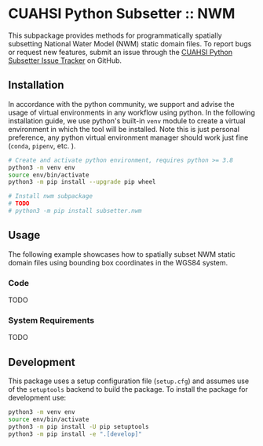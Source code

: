 # CUAHSI Python Subsetter :: NWM

This subpackage provides methods for programmatically spatially subsetting National Water Model
(NWM) static domain files. To report bugs or request new features, submit an issue through the
[CUAHSI Python Subsetter Issue Tracker](https://github.com/CUAHSI/subsetter/issues) on GitHub.

## Installation

In accordance with the python community, we support and advise the usage of virtual
environments in any workflow using python. In the following installation guide, we
use python's built-in `venv` module to create a virtual environment in which the
tool will be installed. Note this is just personal preference, any python virtual
environment manager should work just fine (`conda`, `pipenv`, etc. ).

```bash
# Create and activate python environment, requires python >= 3.8
python3 -m venv env
source env/bin/activate
python3 -m pip install --upgrade pip wheel

# Install nwm subpackage
# TODO
# python3 -m pip install subsetter.nwm
```

## Usage

The following example showcases how to spatially subset NWM static domain files using bounding box
coordinates in the WGS84 system.

### Code

TODO

### System Requirements

TODO

## Development

This package uses a setup configuration file (`setup.cfg`) and assumes use of the `setuptools` backend to build the package. To install the package for development use:

```bash
python3 -m venv env
source env/bin/activate
python3 -m pip install -U pip setuptools
python3 -m pip install -e ".[develop]"
```
